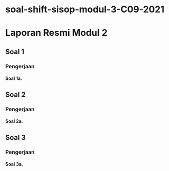 # soal-shift-sisop-modul-3-C09-2021
# Laporan Resmi Modul 2 #

## Soal 1 ##
### Pengerjaan ###
#### Soal 1a. ####


## Soal 2 ##
### Pengerjaan ###
#### Soal 2a. ####


## Soal 3 ##
### Pengerjaan ###
#### Soal 3a. ####
